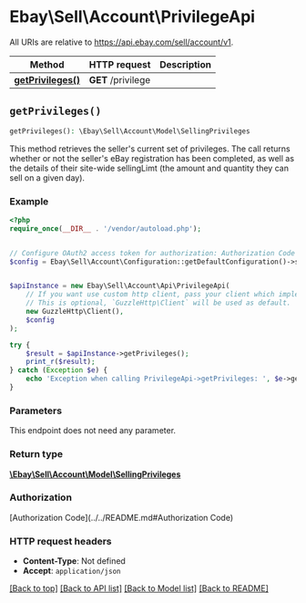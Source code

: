 # Ebay\Sell\Account\PrivilegeApi

All URIs are relative to https://api.ebay.com/sell/account/v1.

Method | HTTP request | Description
------------- | ------------- | -------------
[**getPrivileges()**](PrivilegeApi.md#getPrivileges) | **GET** /privilege | 


## `getPrivileges()`

```php
getPrivileges(): \Ebay\Sell\Account\Model\SellingPrivileges
```



This method retrieves the seller's current set of privileges. The call returns whether or not the seller's eBay registration has been completed, as well as the details of their site-wide sellingLimt (the amount and quantity they can sell on a given day).

### Example

```php
<?php
require_once(__DIR__ . '/vendor/autoload.php');


// Configure OAuth2 access token for authorization: Authorization Code
$config = Ebay\Sell\Account\Configuration::getDefaultConfiguration()->setAccessToken('YOUR_ACCESS_TOKEN');


$apiInstance = new Ebay\Sell\Account\Api\PrivilegeApi(
    // If you want use custom http client, pass your client which implements `GuzzleHttp\ClientInterface`.
    // This is optional, `GuzzleHttp\Client` will be used as default.
    new GuzzleHttp\Client(),
    $config
);

try {
    $result = $apiInstance->getPrivileges();
    print_r($result);
} catch (Exception $e) {
    echo 'Exception when calling PrivilegeApi->getPrivileges: ', $e->getMessage(), PHP_EOL;
}
```

### Parameters

This endpoint does not need any parameter.

### Return type

[**\Ebay\Sell\Account\Model\SellingPrivileges**](../Model/SellingPrivileges.md)

### Authorization

[Authorization Code](../../README.md#Authorization Code)

### HTTP request headers

- **Content-Type**: Not defined
- **Accept**: `application/json`

[[Back to top]](#) [[Back to API list]](../../README.md#endpoints)
[[Back to Model list]](../../README.md#models)
[[Back to README]](../../README.md)
